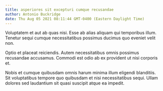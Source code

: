 ```yaml
---
title: asperiores sit excepturi cumque recusandae
author: Antonio Buckridge
date: Thu Aug 05 2021 08:11:44 GMT-0400 (Eastern Daylight Time)
---
```

Voluptatem et aut ab quas nisi. Esse ab alias aliquam qui temporibus illum. Tenetur sequi cumque necessitatibus possimus ducimus quo eveniet velit non.

 Optio et placeat reiciendis. Autem necessitatibus omnis possimus recusandae accusamus. Commodi est odio ab ex provident ut nisi corporis et.

 Nobis et cumque quibusdam omnis harum minima illum eligendi blanditiis. Sit voluptatibus tempore quo quibusdam et nisi necessitatibus sequi. Ullam dolores sed laudantium sit quasi suscipit atque ea impedit.